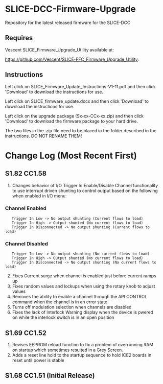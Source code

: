 # SLICE-DCC-Firmware-Upgrade
Repository for the latest released firmware for the SLICE-DCC
## Requires 
   Vescent SLICE_Firmware_Upgrade_Utility available at:
  
  https://github.com/Vescent/SLICE-FFC_Firmware_Upgrade_Utility:

## Instructions
  Left click on SLICE_Firmware_Update_Instructions-V1-11.pdf and then click 'Download' to download the instructions for use.  
   
  Left click on SLICE_firmware_update.docx and then click 'Download' to download the instructions for use.

  Left click on the upgrade package (Sx-xx-CCx-xx.zip) and then click 'Download' to download the firmware package to your hard drive.
  
  The two files in the .zip file need to be placed in the folder described in the instructions. DO NOT RENAME THEM!
# Change Log (Most Recent First)
## S1.82 CC1.58
 1. Changes behavior of I/O Trigger In Enable/Disable Channel functionality to use interrupt driven shunting to control output based on the following when enabled in I/O menu:  
###    Channel Enabled  
       Trigger In Low -> No output shunting (Current flows to load)  
       Trigger In High -> Output shunted (No current flows to load)  
       Trigger In Disconnected -> No output shunting (Current flows to load)  
###    Channel Disabled  
       Trigger In Low -> No output shunting (No current flows to load)  
       Trigger In High -> Output shunted (No current flows to load)  
       Trigger In Disconnected -> No output shunting (No current flows to load)  
 2. Fixes Current surge when channel is enabled just before current ramps up 
 3. Fixes random values and lockups when using the rotary knob to adjust values
 4. Removes the ability to enable a channel through the API CONTROL command when the channel is in an error state
 5. Turns off modulation selection when channels are disabled
 6. Fixes the lack of Interlock Warning display when the device is pwered on while the interlock switch is in an open position

## S1.69 CC1.52 
 1. Revises EEPROM reload function to fix a problem of overrunning RAM on startup which sometimes resulted in a Grey Screen.
 2. Adds a reset line hold to the startup sequence to hold ICE2 boards in reset until power is stable
## S1.68 CC1.51 (Initial Release)
 
